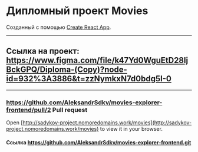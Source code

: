 # Дипломный проект Movies
Созданный с помощью  [Create React App](https://github.com/facebook/create-react-app).
____


## Ссылка на проект: https://www.figma.com/file/k47Yd0WguEtD28ljBckGPQ/Diploma-(Copy)?node-id=932%3A3886&t=zzNymkxN7d0bdg5I-0

____

### https://github.com/AleksandrSdkv/movies-explorer-frontend/pull/2 Pull request

Open [http://sadykov-project.nomoredomains.work/movies](http://sadykov-project.nomoredomains.work/movies) to view it in your browser.

#### Ссылка https://github.com/AleksandrSdkv/movies-explorer-frontend.git

